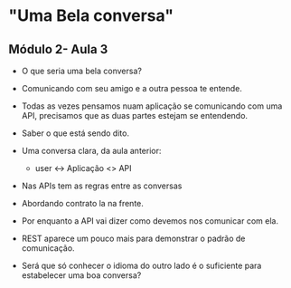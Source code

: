 # "Uma Bela conversa"

## Módulo 2- Aula 3

- O que seria uma bela conversa?

- Comunicando com seu amigo e a outra pessoa te entende.

- Todas as vezes pensamos nuam aplicação se comunicando com uma API, precisamos que as duas partes estejam se entendendo.

- Saber o que está sendo dito.

- Uma conversa clara, da aula anterior:

  - user <->  Aplicação <> API
  
- Nas APIs tem as regras entre as conversas

- Abordando contrato la na frente.

- Por enquanto a API vai dizer como devemos nos comunicar com ela.

- REST aparece um pouco mais para demonstrar o padrão de comunicação.

- Será que só conhecer o idioma do outro lado é o suficiente para estabelecer uma boa conversa?
